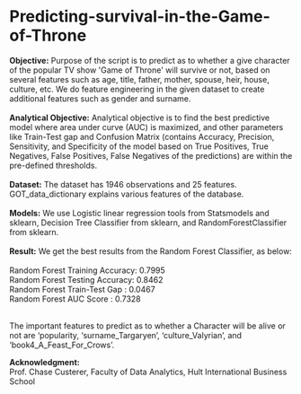 # Predicting-survival-in-the-Game-of-Throne
<b>Objective:</b> Purpose of the script is to predict as to whether a give character of the popular TV show 'Game of Throne' will survive or not, based on several features such as age, title, father, mother, spouse, heir, house, culture, etc. We do feature engineering in the given dataset to create additional features such as gender and surname.<br><br>
<b>Analytical Objective:</b> Analytical objective is to find the best predictive model where area under curve (AUC) is maximized, and other parameters like Train-Test gap and Confusion Matrix (contains Accuracy, Precision, Sensitivity, and Specificity of the model based on True Positives, True Negatives, False Positives, False Negatives of the predictions) are within the pre-defined thresholds.<br><br>
<b>Dataset:</b> The dataset has 1946 observations and 25 features. GOT_data_dictionary explains various features of the database.<br><br>
<b>Models:</b> We use Logistic linear regression tools from Statsmodels and sklearn, Decision Tree Classifier from sklearn, and RandomForestClassifier from sklearn.<br><br>
<b>Result:</b> We get the best results from the Random Forest Classifier, as below:<br><br>
Random Forest Training Accuracy: 0.7995<br>
Random Forest Testing  Accuracy: 0.8462<br>
Random Forest Train-Test Gap   : 0.0467<br>
Random Forest AUC Score        : 0.7328<br><br>

The important features to predict as to whether a Character will be alive or not are ‘popularity, ‘surname_Targaryen’, ‘culture_Valyrian’, and ‘book4_A_Feast_For_Crows’.<br>

<b>Acknowledgment:</b><br>
Prof. Chase Custerer, Faculty of Data Analytics, Hult International Business School
